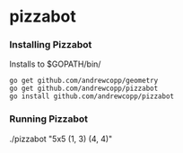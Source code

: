 # pizzabot

### Installing Pizzabot
Installs to $GOPATH/bin/
```
go get github.com/andrewcopp/geometry
go get github.com/andrewcopp/pizzabot
go install github.com/andrewcopp/pizzabot
```

### Running Pizzabot
./pizzabot "5x5 (1, 3) (4, 4)"

